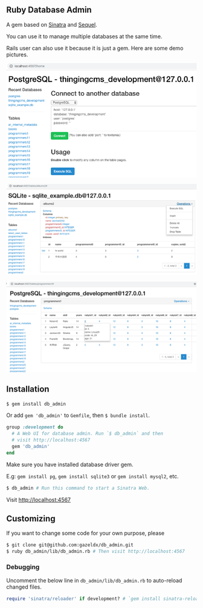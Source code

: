 ## Ruby Database Admin
A gem based on [Sinatra](https://github.com/sinatra/sinatra) and [Sequel](https://github.com/jeremyevans/sequel).

You can use it to manage multiple databases at the same time.

Rails user can also use it because it is just a gem. Here are some demo pictures.

![Demo home](./lib/public/demo_home.png)

![Demo operations](./lib/public/demo_oprations.png)

![Demo hover](./lib/public/demo_hover.png)

## Installation
~~~bash
$ gem install db_admin
~~~
Or add `gem 'db_admin'` to `Gemfile`, then `$ bundle install`.
~~~ruby
group :development do 
  # A Web UI for database admin. Run `$ db_admin` and then
  # visit http://localhost:4567
  gem 'db_admin'
end
~~~

Make sure you have installed database driver gem.

E.g: `gem install pg`, `gem install sqlite3` or `gem install mysql2`, etc.

~~~bash
$ db_admin # Run this command to start a Sinatra Web.
~~~
Visit [http://localhost:4567](http://localhost:4567/)

## Customizing
If you want to change some code for your own purpose, please
~~~bash
$ git clone git@github.com:gazeldx/db_admin.git
$ ruby db_admin/lib/db_admin.rb # Then visit http://localhost:4567 
~~~

### Debugging
Uncomment the below line in `db_admin/lib/db_admin.rb` to auto-reload changed files.
~~~ruby
require 'sinatra/reloader' if development? # `gem install sinatra-reloader` first. 
~~~
